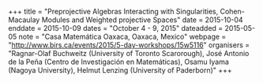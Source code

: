 +++
title = "Preprojective Algebras Interacting with Singularities, Cohen-Macaulay Modules and Weighted projective Spaces"
date = 2015-10-04
enddate = 2015-10-09
dates = "October 4 - 9, 2015"
dateadded = 2015-05-05
note = "Casa Matemática Oaxaca, Oaxaca, Mexico"
webpage = "http://www.birs.ca/events/2015/5-day-workshops/15w5116"
organisers = "Ragnar-Olaf Buchweitz (University of Toronto Scarorough), José Antonio de la Peña (Centro de Investigación en Matemáticas), Osamu Iyama (Nagoya University), Helmut Lenzing (University of Paderborn)"
+++
